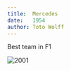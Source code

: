 ```yaml
---
title:  Mercedes
date:   1954
author: Toto Wolff
---
```


Best team in F1

![2001](img/mercedes.png)
